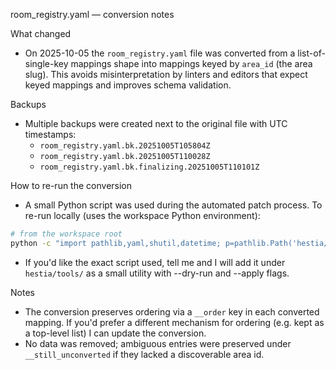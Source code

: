 room_registry.yaml — conversion notes

What changed
- On 2025-10-05 the `room_registry.yaml` file was converted from a list-of-single-key mappings
  shape into mappings keyed by `area_id` (the area slug). This avoids misinterpretation by linters
  and editors that expect keyed mappings and improves schema validation.

Backups
- Multiple backups were created next to the original file with UTC timestamps:
  - `room_registry.yaml.bk.20251005T105804Z`
  - `room_registry.yaml.bk.20251005T110028Z`
  - `room_registry.yaml.bk.finalizing.20251005T110101Z`

How to re-run the conversion
- A small Python script was used during the automated patch process. To re-run locally (uses the
  workspace Python environment):

```bash
# from the workspace root
python -c "import pathlib,yaml,shutil,datetime; p=pathlib.Path('hestia/config/registry/room_registry.yaml'); shutil.copy2(p, p.with_suffix('.yaml.bk.'+datetime.datetime.utcnow().strftime('%Y%m%dT%H%M%SZ'))); print('backup created'); ..."
```

- If you'd like the exact script used, tell me and I will add it under `hestia/tools/` as a small utility with --dry-run and --apply flags.

Notes
- The conversion preserves ordering via a `__order` key in each converted mapping. If you'd prefer
  a different mechanism for ordering (e.g. kept as a top-level list) I can update the conversion.
- No data was removed; ambiguous entries were preserved under `__still_unconverted` if they lacked
  a discoverable area id.
